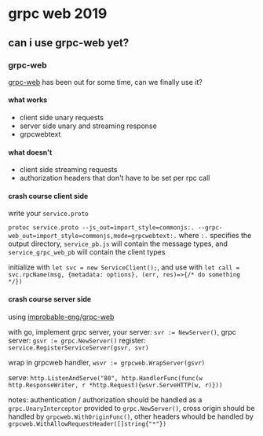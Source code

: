 # grpc web 2019

## can i use grpc-web yet?

### grpc-web

[grpc-web](https://github.com/grpc/grpc-web) has been out for some time,
can we finally use it?

#### what works

- client side unary requests
- server side unary and streaming response
- grpcwebtext

#### what doesn't

- client side streaming requests
- authorization headers that don't have to be set per rpc call

#### crash course client side

write your `service.proto`

`protoc service.proto --js_out=import_style=commonjs:. --grpc-web_out=import_style=commonjs,mode=grpcwebtext:.`
where `:.` specifies the output directory,
`service_pb.js` will contain the message types,
and `service_grpc_web_pb` will contain the client types

initialize with `let svc = new ServiceClient();`,
and use with `let call = svc.rpcName(msg, {metadata: options}, (err, res)=>{/* do something */})`

#### crash course server side

using [improbable-eng/grpc-web](https://github.com/improbable-eng/grpc-web/tree/master/go/grpcweb)

with go, implement grpc server,
your server: `svr := NewServer()`,
grpc server: `gsvr := grpc.NewServer()`
register: `service.RegisterServiceServer(gsvr, svr)`

wrap in grpcweb handler,
`wsvr := grpcweb.WrapServer(gsvr)`

serve:
`http.ListenAndServe("80", http.HandlerFunc(func(w http.ResponseWriter, r *http.Request){wsvr.ServeHTTP(w, r)}))`

notes:
authentication / authorization should be handled as a `grpc.UnaryInterceptor` provided to `grpc.NewServer()`,
cross origin should be handled by `grpcweb.WithOriginFunc()`,
other headers whould be handled by `grpcweb.WithAllowRequestHeader([]string{"*"})`
